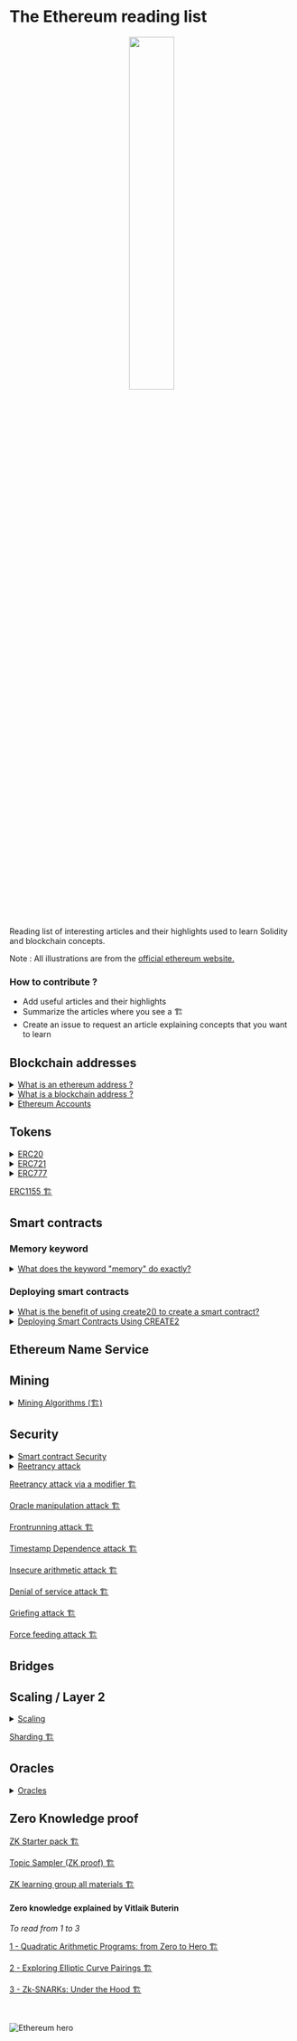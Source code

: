 # The Ethereum reading list

<div align="center">
  <img src="https://ethereum.org/static/4d030a46f561e5c754cabfc1a97528ff/3ba1a/impact_transparent.webp" width="40%" />
</div>

Reading list of interesting articles and their highlights used to learn Solidity and blockchain concepts.

Note : All illustrations are from the [official ethereum website.](https://ethereum.org/en/)

### How to contribute ?

- Add useful articles and their highlights
- Summarize the articles where you see a 🏗️
- Create an issue to request an article explaining concepts that you want to learn

## Blockchain addresses

<details>
<summary><a href="https://info.etherscan.com/what-is-an-ethereum-address/">What is an ethereum address ?</a></summary>

- There are two types of addresses in Ethereum: Externally Owned Address (EOA) and Contract Address.

- Externally Owned Address refers to an account with a public and private key pair that holds your funds : a 42-character hexadecimal address derived from the last 20 bytes of the public key controlling the account with 0x appended in front.

- Contract address refers to the address hosting a collection of code on the Ethereum blockchain that executes functions.

</details>

<details>
<summary><a href="https://unblock.net/what-is-a-blockchain-address/">What is a blockchain address ?</a></summary>

- When Bitcoin was first created it had the ability to send Bitcoin payments directly to IP addresses. However, Bitcoin’s developers soon realized that this could be vulnerable to man-in-the-middle attacks, so they removed the feature, and it hasn’t been restored to date.

- Once Bitcoin abandoned the Pay to IP idea the developers switched to the Pay To Public Key Hash

- The format of an address (Bank account nuber, SWIFT code, postal address) doesn’t matter at all, what matters is that it serves its purpose of helping to locate a specific location – physical or virtual.

- It makes no difference what algorithms you use to generate the address, how you manipulate the public key, or what the resulting address actually looks like. However, it is important to note that the method used to create an address can have implications on usability, privacy and security.

- Since the beginning, users of Bitcoin were perplexed when seeing Ethereum addresses, which are long hexadecimal strings beginning with 0x, like this: 0x0eb81892540747ec60f1389ec734a2c0e5f9f735.

- The address creation method used by Ethereum isn’t so different from Bitcoin. It begins with the private key, which uses ECDSA to create a public key, just like Bitcoin. The public key is then hashed using Keccak-256, which gives us a 32-byte string. Ethereum drops the first 12 bytes, and the 20 bytes left over yield a 40 character hexadecimal address, to which is added a 0x prefix

- There’s another critical difference with Ethereum addresses, and that’s a lack of checksum. With Ethereum there’s no protection from typing just one character wrong and having your funds gone forever.

- Ethereum developers are somewhat partial to the ICAP format, which is base58 and uses checksums just like Bitcoin and other cryptocurrencies. The really potentially attractive feature of the ICAP format though is that it is compatible with another existing format – the International Bank Account Number (IBAN) system. This means all the existing banking software and systems can understand and interact with these ICAP Ethereum addresses.
</details>

<details>
<summary><a href="https://ethereum.org/en/developers/docs/accounts">Ethereum Accounts</a></summary>
 
 * Accounts can be user-controlled (Externally-owned accounts) or deployed as smart contracts (Smart Contract accounts).

- Both can receive, hold and send ETH and tokens & Interact with deployed smart contracts

- Key differencies

  > Externally-owned accounts
  >
  > - Creating an account costs nothing
  > - Can initiate transactions
  > - Transactions between externally-owned accounts can only be ETH/token transfers
  >   <br/>
  >   Contract accounts
  >
  > - Creating a contract has a cost because you're using network storage
  > - Can only send transactions in response to receiving a transaction
  > - Transactions from an external account to a contract account can trigger code which can execute many different actions, such as transferring tokens or even creating a new contract

- Accounts have four fields :

  - **nonce :** Number of transactions sent from the account. In a contract account, this represents the number of contracts created by the account.
  - **balance :** The number of wei owned by this address.
  - **codeHash :** This hash refers to the code of an account on the Ethereum virtual machine (EVM). It cannot be changed, unlike the other account fields. For externally owned accounts, the codeHash field is the hash of an empty string.

  - **storageRoot (or storage hash):** A 256-bit hash of the root node of a Merkle Patricia trie that encodes the storage contents of the account (a mapping between 256-bit integer values), encoded into the trie as a mapping from the Keccak 256-bit hash of the 256-bit integer keys to the RLP-encoded 256-bit integer values.

- The public key is generated from the private key using the _Elliptic Curve Digital Signature Algorithm_.

- The public address for an account is built by taking the last 20 bytes of the Keccak-256 hash of the public key and adding 0x to the beginning.

- It is possible to derive new public keys from your private key but you cannot derive a private key from public keys.

- A contract address comes from the creator's address and the number of transactions sent from that address (the “nonce”).

</details>

## Tokens

<details>
  <summary><a href="https://docs.openzeppelin.com/contracts/4.x/erc20">ERC20</a></summary>
  
  - An ERC20 token contract keeps track of fungible tokens: any one token is exactly equal to any other token.
  
  - Each Token is exactly the same (in type and value) than another Token.
  
  - It's quite easy to build your own ERC20 token contract using Openzepplin standards :
 
```solidity
pragma solidity ^0.8.0;

import "@openzeppelin/contracts/token/ERC20/ERC20.sol";

contract GLDToken is ERC20 {
    constructor(uint256 initialSupply) ERC20("Gold", "GLD") {
        _mint(msg.sender, initialSupply);
    }
}
```
  
  - About decimals :
> Often, you’ll want to be able to divide your tokens into arbitrary amounts: say, if you own 5 GLD, you may want to send 1.5 GLD to a friend. Unfortunately, Solidity and the EVM do not support this behavior: only integer (whole) numbers can be used, which poses an issue. You may send 1 or 2 tokens, but not 1.5.

- To work around this, ERC20 provides a decimals field, which is used to specify how many decimal places a token has.
  
- Decimals is only used for display purposes. All arithmetic inside the contract is still performed on integers.

- You’ll probably want to use a decimals value of 18, just like Ether and most ERC20 token contracts in use.

```solidity
// Send 5 tokens using a token contract with 18 decimals :

transfer(recipient, 5 * (10 ** 18));
```

</details>

<details>
  <summary><a href="https://docs.openzeppelin.com/contracts/4.x/erc721">ERC721</a></summary>
  
  - ERC721 is a standard for representing ownership of non-fungible tokens, where each token is unique.
  
  - Oppenzepplins standards makes it easier to implement an ERC721 contract by using it's ERC721URIStorage contract :

```solidity
pragma solidity ^0.8.0;

import "@openzeppelin/contracts/token/ERC721/extensions/ERC721URIStorage.sol";
import "@openzeppelin/contracts/utils/Counters.sol";

contract GameItem is ERC721URIStorage {
    using Counters for Counters.Counter;
    Counters.Counter private _tokenIds;

    constructor() ERC721("GameItem", "ITM") {}

    function awardItem(address player, string memory tokenURI)
        public
        returns (uint256)
    {
        uint256 newItemId = _tokenIds.current();
        _mint(player, newItemId);
        _setTokenURI(newItemId, tokenURI);

        _tokenIds.increment();
        return newItemId;
    }
}
```

  - Metadata are used to store most of the token properties that makes it unique. It can be stored on the blockchain directly but it's cheaper to do this offchain by using IPFS to store your JSON document and only store the url that points to this document onchain.
  
  - The structure of the metadata is important if you want to see your tokens / NFTs listed on opensea for example, you can see in the [official opensea guidelines on how to structure your metadata here](https://docs.opensea.io/docs/metadata-standards#metadata-structure).
  
  - Example of metadata structure :

```json
{
  "description": "Friendly OpenSea Creature that enjoys long swims in the ocean.", 
  "external_url": "https://openseacreatures.io/3", 
  "image": "https://storage.googleapis.com/opensea-prod.appspot.com/puffs/3.png", 
  "name": "Dave Starbelly",
  "attributes": [
    {
      "trait_type": "Base", 
      "value": "Starfish"
    }, 
    {
      "trait_type": "Eyes", 
      "value": "Big"
    }
  ], 
}
```

</details>

<details>
  <summary><a href="https://docs.openzeppelin.com/contracts/4.x/erc777">ERC777</a></summary>
  
  - ERC777 is a standard for fungible tokens, and is focused around allowing more complex interactions when trading tokens.  
  
  - The standard is designed for improvements in `decimals`, minting, and burning with proper events, but its main feature is receive hook.
  
  > A hook is simply a function in a contract that is called when tokens are sent to it, meaning accounts and contracts can react to receiving tokens. 
  
  - It enables atomic purchases using tokens, rejecting reception of tokens by reverting the hook call, and redirecting the received tokens to other addresses becomes easier.
  
  - The contracts that obey ERC777 standards are required to implement the hook present in contract in order to receive tokens. 
  
  > The implementation of the hook makes sure that no token can get stuck in a contract that is unaware of ERC777 protocol, which happens a lot in case of ERC20.

  **Note:** The ERC777 standard is backwards compatible with ERC20, meaning one can interact with these tokens as if they are ERC20, using the standard functions and adding the sending hook.
  
  ### Constructing an ERC777 token contract 
  ERC777 protocol includes all the standards of ERC20 and additionally the hook.
  
  ```solidity
  // contracts/GLDToken.sol
  // SPDX-License-Identifier: MIT
  pragma solidity ^0.8.0;

  import "@openzeppelin/contracts/token/ERC777/ERC777.sol";

  contract GLDToken is ERC777 {
    constructor(uint256 initialSupply, address[] memory defaultOperators)
        ERC777("Gold", "GLD", defaultOperators)
    {
        _mint(msg.sender, initialSupply, "", "");
    }
  }
  
  ```

  - Both `name` and `symbol` are assigned, but not `decimals`. The ERC777 specification mandates that decimals always returns a fixed value of 18, so there’s no need to set it ourselves.

  ```solidity
  > GLDToken.balanceOf(deployerAddress)
  1000
  ```
  
  ```solidity
  > GLDToken.transfer(otherAddress, 300)
  > GLDToken.send(otherAddress, 300, "")
  > GLDToken.balanceOf(otherAddress)
  600
  > GLDToken.balanceOf(deployerAddress)
  400
  ```
  
  ### Sending tokens to contracts
  The token transfer might revert in case of failed transfer. The token is returned back with the below message. This prevent tokens from being locked in forever. 

  ```
  ERC777: token recipient contract has no implementer for ERC777TokensRecipient
  ```
  
</details>

[ERC1155 🏗️](https://docs.openzeppelin.com/contracts/4.x/erc1155)

## Smart contracts

### Memory keyword

<details>
<summary><a href="https://ethereum.stackexchange.com/questions/1701/what-does-the-keyword-memory-do-exactly">What does the keyword "memory" do exactly?</a></summary>

<br/>

_This is a Stack exchange answer from [eth](https://ethereum.stackexchange.com/users/42/eth), it was already a summary from the eth documentation and I found that it was worth reading fully like that :_

> The Ethereum Virtual Machine has three areas where it can store items.
>
> The first is “storage”, where all the contract state variables reside. Every contract has its own storage and it is persistent between function calls and quite expensive to use.
>
>The second is “memory”, this is used to hold temporary values. It is erased between (external) function calls and is cheaper to use.
>
>The third one is the stack, which is used to hold small local variables. It is almost free to use, but can only hold a limited amount of values.
>
>For almost all types, you cannot specify where they should be stored, because they are copied everytime they are used.
>
>The types where the so-called storage location is important are structs and arrays. If you e.g. pass such variables in function calls, their data is not copied if it can stay in memory or stay in storage. This means that you can modify their content in the called function and these modifications will still be visible in the caller.
>
>There are defaults for the storage location depending on which type of variable it concerns (source):

```solidity
// state variables are always in storage
// function arguments are always in memory
// local variables of struct, array or mapping type reference storage by default
// local variables of value type (i.e. neither array, nor struct nor mapping) are stored in the stack
```

</details>

### Deploying smart contracts

<details>
<summary><a href="https://ethereum.stackexchange.com/questions/101336/what-is-the-benefit-of-using-create2-to-create-a-smart-contract">What is the benefit of using create2() to create a smart contract?</a></summary>
<br/>

_This answer from [Batın Evirgen](https://ethereum.stackexchange.com/users/70574/bat%c4%b1n-evirgen) was copy pasted directly as it's super clear and short like that._

CREATE opcode is used by default when deploying smart contracts. The deployed contract address is calculated like this.

```
keccak256(senderAddress, nonce)
```

CREATE2 opcode is introduced later and allows you to predetermine the contract address. Contract address is computed like this.

```
keccak256(0xFF, senderAddress, salt, bytecode)
```

`0xFF` parameter is a constant to prevent collision with CREATE opcode.

`salt` parameter is a value sender sends when deploying contract.

`bytecode` parameter is, you probably guessed it, the bytecode of the smart contract you want to deploy.

If you want to predetermine the contract address before deploying, you can simply loop through different `salt` values and select the one you like (or want).

A great example of using CREATE2 can be seen here. [Application of CREATE2 opcode](https://www.reddit.com/r/ethdev/comments/a43tzv/example_of_how_to_use_the_new_create2_opcode_in/ebdeu00/)

Edit: Creating a contract with new keyword requires you to know the contract's source code. After creating a contract with new keyword, it will return the created contract's address.

This also uses CREATE opcode behind to create the contract.

</details>

<details>
<summary><a href="https://docs.openzeppelin.com/cli/2.8/deploying-with-create2">Deploying Smart Contracts Using CREATE2</a></summary>
<br>

- The CREATE2 opcode gives us the ability predict the address where a contract will be deployed, without ever having to do so.

- There are two major ways in which a smart contract can be deployed: with the CREATE and CREATE2 flows.

#### With `CREATE` :

> Smart contracts can be created both by other contracts (using Solidity’s `new` keyword) and by regular accounts. In both cases, the address for the new contract is computed the same way: as a function of the sender’s own address and a nonce.

```solidity
new_address = hash(sender, nonce)
```

> For regular accounts, the `nonce` is increased on every transaction, while for contract accounts it is increased on every contract creation. This means it is possible to predict the address where the next created contract will be deployed, but only if no other transactions happen before then - an undesirable property for counterfactual systems.

#### With `CREATE2` :

- The whole idea behind this opcode is to make the resulting address independent of future events.

```solidity
// New addresses are a function of:
// - 0xFF, a constant that prevents collisions with CREATE
// - The sender’s own address
// - A salt (an arbitrary value provided by the sender)
// - The to-be-deployed contract’s bytecode

new_address = hash(0xFF, sender, salt, bytecode)
```

#### Using CREATE2 from the Openzeppelin's CLI :

- Because CREATE2 is an EVM opcode, it is normally only usable by smart contracts and not external accounts.

- However, the OpenZeppelin CLI provides a handy way of running CREATE2-like deployments directly from the terminal.

- [Check the official documentation of how to do so here](https://docs.openzeppelin.com/cli/2.8/deploying-with-create2)

</details>

## Ethereum Name Service

## Mining

<details>
<summary><a href="https://ethereum.org/en/developers/docs/consensus-mechanisms/pow/mining-algorithms/">Mining Algorithms (🏗️)</a></summary>
<br>
TODO
</details>

## Security

<details>
<summary><a href="https://ethereum.org/en/developers/docs/smart-contracts/security/">Smart contract Security</a></summary>

Also inspired from this really good article [Protect Your Solidity Smart Contracts From Reentrancy Attacks](https://medium.com/coinmonks/protect-your-solidity-smart-contracts-from-reentrancy-attacks-9972c3af7c21)

- An audit is no longer sufficient as the only security consideration. Security starts before you write your first line of smart contract code, security starts with proper design and development processes.

- Follow the development process [describe here](https://ethereum.org/en/developers/docs/smart-contracts/security/#smart-contract-development-process)

- Beware of attacks detailed in the following articles 👇

- You can use security tools such as Slither, Mythril, Securify ... Double check [the list in the article](https://ethereum.org/en/developers/docs/smart-contracts/security/#smart-contract-security) to find the one that fits your needs.
</details>

<details>
<summary><a href="https://consensys.github.io/smart-contract-best-practices/attacks/reentrancy/">Reetrancy attack</a></summary>

- A reentrancy attack occurs when a function makes an external call to another untrusted contract and this untrusted contract makes a recursive call back to the original function in an attempt to drain funds.

- Reentrancy on a Single Function

  - The first version of this bug to be noticed involved functions that could be called repeatedly, before the first invocation of the function was finished.

```solidity
// INSECURE
mapping (address => uint) private userBalances;

function withdrawBalance() public {
    uint amountToWithdraw = userBalances[msg.sender];
    (bool success, ) = msg.sender.call.value(amountToWithdraw)(""); // At this point, the caller's code is executed, and can call withdrawBalance again
    require(success);
    userBalances[msg.sender] = 0;
}

// SECURE : Make sure you don't call an external function until you've done all the internal work you need to do:
mapping (address => uint) private userBalances;

function withdrawBalance() public {
    uint amountToWithdraw = userBalances[msg.sender];
    userBalances[msg.sender] = 0;
    (bool success, ) = msg.sender.call.value(amountToWithdraw)(""); // The user's balance is already 0, so future invocations won't withdraw anything
    require(success);
}
```

- Cross-function Reentrancy

  - Attack possible when a vulnerable function shares state with another function that has a desirable effect for the attacker.

```solidity
// Here withdraw() calls the attacker’s fallback() function same as with the single function reentrancy attack.
// The difference is the fallback() function makes a call to transfer instead of recursively calling withdraw().
// Because the balance has not been set to 0 before this call, the transfer function can transfer a balance that has already been spent.

function transfer(address to, uint amount) external {
    if (balances[msg.sender] >= amount) {
        balances[to] += amount;
        balances[msg.sender] -= amount;
    }
}
function withdraw() external {
    uint256 amount = balances[msg.sender];
    require(msg.sender.call.value(amount)());
    balances[msg.sender] = 0;
}
```

- Prevent reentrancy attacks

  - Finishing all internal work (ie. state changes) first, and only then calling the external function.

  - Avoid calling functions which call external functions.

  - When it's possible for you, it's considered safer to use send() and transfer() instead of call() because they are limited to 2,300 gas.

  - Use the Checks-effects-interactions pattern
    > This pattern defines the order in which you should structure your functions.
    >
    > First perform any checks, which are normally assert and require statements, at the beginning of the function.
    >
    > If the checks pass, the function should then resolve all the effects to the state of the contract.
    >
    > Only after all state changes are resolved should the function interact with other contracts. By calling external functions last, even if an attacker makes a recursive call to the original function they cannot abuse the state of the contract.

- Mutex

  - In more complex situations such as protecting against cross-function reentrancy attacks it may be necessary to use a mutex.

  - A mutex places a lock on the contract state. Only the owner of the lock can modify the state.

  - OpenZeppelin has it’s own mutex implementation you can use called ReentrancyGuard. [Please check the documentation here.](https://docs.openzeppelin.com/contracts/4.x/api/security#ReentrancyGuard)

</details>

[Reetrancy attack via a modifier 🏗️](https://medium.com/valixconsulting/solidity-smart-contract-security-by-example-03-reentrancy-via-modifier-fba6b1d8ff81)

[Oracle manipulation attack 🏗️](https://consensys.github.io/smart-contract-best-practices/attacks/oracle-manipulation/)

[Frontrunning attack 🏗️](https://consensys.github.io/smart-contract-best-practices/attacks/frontrunning/)

[Timestamp Dependence attack 🏗️](https://consensys.github.io/smart-contract-best-practices/attacks/timestamp-dependence/)

[Insecure arithmetic attack 🏗️](https://consensys.github.io/smart-contract-best-practices/attacks/insecure-arithmetic/)

[Denial of service attack 🏗️](https://consensys.github.io/smart-contract-best-practices/attacks/denial-of-service/)

[Griefing attack 🏗️](https://consensys.github.io/smart-contract-best-practices/attacks/griefing/)

[Force feeding attack 🏗️](https://consensys.github.io/smart-contract-best-practices/attacks/force-feeding/)

## Bridges

## Scaling / Layer 2

<details>
<summary><a href="https://ethereum.org/en/developers/docs/scaling/">Scaling</a></summary>

- The main goal of scalability is to increase transaction speed (faster finality), and transaction throughput (high transactions per second), without sacrificing decentralization or security

## On-chain scaling

### Sharding

- Split a database horizontally to reduce network congestion and increase transactions per second by creating new chains, known as “shards.”

- This will also lighten the load for each validator who will no longer be required to process the entirety of all transactions across the network.

## Off-chain scaling

### Layer 2 scaling

- Scale your application by handling transactions off the Ethereum Mainnet while taking advantage of the decentralized security model of Mainnet.

- Generally speaking, transactions are submitted to these layer 2 nodes instead of being submitted directly to layer 1 (Mainnet).

- For some solutions the layer 2 instance then batches them into groups before anchoring them to layer 1, after which they are secured by layer 1 and cannot be altered.

#### Rollups

- Rollups perform transaction execution outside layer 1 and then the data is posted to layer 1 where consensus is reached. It exists two types of Rollups (see detailed articles in other sections) :

- Optimistic Rollups : Assumes transactions are valid by default and only runs computation, via a fraud proof, in the event of a challenge.

- Zero-knowledge Rollups : Zero-knowledge rollups: runs computation off-chain and submits a validity proof to the chain.

#### State channels

- State channels allow participants to transact x number of times off-chain while only submitting two on-chain transactions to the Ethereum network.

- Participants must lock a portion of Ethereum's state, like an ETH deposit, into a multisig contract.

- Locking the state in this way is the first transaction and opens up the channel. The participants can then transact quickly and freely off-chain.

- When the interaction is finished, a final on-chain transaction is submitted, unlocking the state.

- The two types of channels are currently state channels and payment channels.

#### Sidechains

- Independent EVM-compatible blockchain which runs in parallel to Mainnet.

- These are compatible with Ethereum via two-way bridges, and run under their own chosen rules of consensus, and block parameters.

- Several sidechains are existing such as Polygon PoS, Skale, and Rootstock.

#### Plasma chain

- Separate blockchain that is anchored to the main Ethereum chain, and uses fraud proofs (like optimistic rollups) to arbitrate disputes.

- Sometimes referred to as "child" chains as they are essentially smaller copies of the Ethereum Mainnet.

- [More on plasma chains in the official documentation here.](https://ethereum.org/en/developers/docs/scaling/plasma)

#### Validium

- A Validium chain uses validity proofs like zero-knowledge rollups but data is not stored on the main layer 1 Ethereum chain.

- This can lead to 10k transactions per second per Validium chain and multiple chains can be run in parallel.

- Off-chain transactions executed on the validium chain are verified via a smart contract on the base Ethereum layer using zero-knowledge proofs, which can be SNARKs or STARKs.

- [More on Validium chains in the official documentation here.](https://ethereum.org/en/developers/docs/scaling/validium/)

</details>

[Sharding 🏗️](https://ethereum.org/en/upgrades/sharding/)

## Oracles

<details>
<summary><a href="https://ethereum.org/en/developers/docs/oracles/">Oracles</a></summary>

## What is an Oracle?

- Oracles are data feeds that allow Ethereum access to off-chain information that exists in the real world. Essentially allowing you to query this data inside smart contracts. Oracles can also be used to "send" data out to the real world. 

- An example of an application they would be used in, is in predicition markets. Where the settlement of a payout relies on a real world outcome, such as a the winner of a sports bout. 


## Why Are They Needed?

- You might ask, why don't we just make direct calls to APIs on the internet? In the Ethereum blockchain, every node in the network needs to replay every transaction to produce the same result (reach consensus). However depending on the exact time that API is called that data would be variable. Making it impossible to reach consensus. 

- Oracles mitiage this issue by utilizing a decentralized system that grabs the data off-chain and then posts that data to the blockchain in an immutable way. As it's being posted directly on the blockchain, all nodes will use this data instead of querying an API themselves. 

### The Oracle Problem

- Oracles can seen to be a flawed concept, as relying on a single source of truth to provide data would not be secure. It also invalidates the concept of decentralization. This is known as "the oracle problem". 

- This problem can be avoided by using a decentralize oracle that pulls data from many data sources. So that redundancy is ensured

### Security
- As mentioned, an oracle is only as secure as the data sources it's comprised of. That is why its important to use [a feed system](https://developer.makerdao.com/feeds/), such as one utilized by MakerDAO. Which collates data from many external sources.

### Architecture

- A simple example of Oracle architecture would be:
    - 1) Emit a log from a Smart Contract with a request
    - 2) Have an off-chain service subscribed to listen to these events
    - 3) The off-chain service performs the tasks defined by that log
    - 4) The off-chain service reports back to the Smart Contracy by passing in the data as a transaction

 However, as outlined by the oracle problem, this is a centralized way of implementing an oracle.
 
- [Chainlink OCR](https://blog.chain.link/off-chain-reporting-live-on-mainnet/) Improved upon this by having a network of nodes call different data sources and aggregating the data in a decentralized and verifable nature.

    - The nodes communicate off-chain, cryptograpgically sign their reponses, aggregate the data, and then sends one transaction on-chain that contains the result. Furthermore, it includes incentivization and penalization methods to provide a trusted  system

## Usage

- At of the time this writing, the most commonly accepted way to implement oracles is to use the readily available systems that [Chainlink](https://chain.link/) has developed. Chainlink has already deployed verifiable Oracle systems funded by the public known as [data feeds](https://data.chain.link/). Furthermore, they provide a framework to use their node structure to query customized data. See the services Chainlink offers:

    - [Get crypto price feeds in your contract](https://chain.link/solutions/defi)
    - [Generate verifiable random numbers (useful for gaming)](https://chain.link/solutions/chainlink-vrf)
    - [Call external APIs](https://docs.chain.link/docs/request-and-receive-data)

### Chainlink Data Feeds
- [How to implement Chainlink Data Feeds](https://docs.chain.link/docs/get-the-latest-price/)

### [Chainlink VRF](https://docs.chain.link/docs/chainlink-vrf/)

- Chainlink Verifiable Random Function allows a probably-fair way to verify a source of randomness in smart contracts. Provably-fair random numbers are difficult to produce inherently, as blockchains are deterministic.

- By using this Chainlink service to produce a verifiable random number, you follow the [request and receive cycle](https://docs.chain.link/docs/architecture-request-model). Where the LINK token is used as gas to pay to oracle providers for in turn, having a node produce a verifable random number.  

### [Chainlink Keepers](https://docs.chain.link/docs/chainlink-keepers/introduction/)

- Inherently, smart contract can't trigger or initate their own functions at specific times, or depending on specific logic. This can only be done through a manual transaction call to a smart contract.

- Chainlink Keepers is a decentralized network of nodes that will carry out these tasks in a trust minimized and decentralized manner

- The use of this service requires that a smart contract include a [KeeperCompatibleInterface](https://docs.chain.link/docs/chainlink-keepers/compatible-contracts/)
    - checkUpkeep: Checks if the contract requires work to be done
    - performUpkeep: Performs the work on the contract, if instructed by checkUpkeep

### [Chainlink API Call](https://docs.chain.link/docs/make-a-http-get-request)

- This is a service that allows you to make custom API calls of your choosing and have the data reported on-chain in a trust minimized nature. It is to be noted that having a single oracle perform this request would be a centralized implementation

## Various Oracle Service Providers
- [Chainlink](https://witnet.io/)
- [Witnet](https://witnet.io/)
- [Provable](https://provable.xyz/)
- [Paralink](https://paralink.network/)
- [Dos.Network](https://dos.network/)
- [Band](https://bandprotocol.com/)

## Implement Your Own Oracle Solution

- See [this](https://medium.com/@pedrodc/implementing-a-blockchain-oracle-on-ethereum-cedc7e26b49e) comprehensive overview by Pedro Costa

</details>

## Zero Knowledge proof

[ZK Starter pack 🏗️](https://ethresear.ch/t/zero-knowledge-proofs-starter-pack/4519)

[Topic Sampler (ZK proof) 🏗️](https://0xparc.notion.site/Pre-program-Topic-Sampler-46456f891dc541a7a780c79f8ced463c)

[ZK learning group all materials 🏗️](https://0xparc.notion.site/ZK-Learning-Group-1-All-Materials-0e35a14a11894c0895f84a1642c429ad)

#### Zero knowledge explained by Vitlaik Buterin

_To read from 1 to 3_

[1 - Quadratic Arithmetic Programs: from Zero to Hero 🏗️](https://medium.com/@VitalikButerin/quadratic-arithmetic-programs-from-zero-to-hero-f6d558cea649)

[2 - Exploring Elliptic Curve Pairings 🏗️](https://medium.com/@VitalikButerin/exploring-elliptic-curve-pairings-c73c1864e627)

[3 - Zk-SNARKs: Under the Hood 🏗️](https://medium.com/@VitalikButerin/zk-snarks-under-the-hood-b33151a013f6)

<br />

![Ethereum hero](https://ethereum.org/static/28214bb68eb5445dcb063a72535bc90c/9019e/hero.webp)
